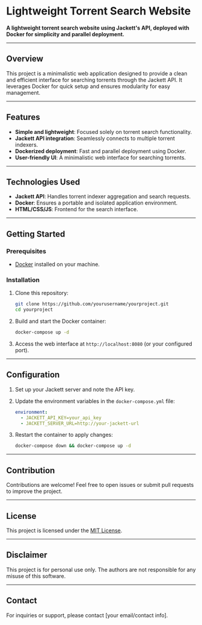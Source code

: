 # Lightweight Torrent Search Website

**A lightweight torrent search website using Jackett's API, deployed with Docker for simplicity and parallel deployment.**

---

## Overview

This project is a minimalistic web application designed to provide a clean and efficient interface for searching torrents through the Jackett API. It leverages Docker for quick setup and ensures modularity for easy management.

---

## Features

- **Simple and lightweight**: Focused solely on torrent search functionality.
- **Jackett API integration**: Seamlessly connects to multiple torrent indexers.
- **Dockerized deployment**: Fast and parallel deployment using Docker.
- **User-friendly UI**: A minimalistic web interface for searching torrents.

---

## Technologies Used

- **Jackett API**: Handles torrent indexer aggregation and search requests.
- **Docker**: Ensures a portable and isolated application environment.
- **HTML/CSS/JS**: Frontend for the search interface.

---

## Getting Started

### Prerequisites

- [Docker](https://www.docker.com/) installed on your machine.

### Installation

1. Clone this repository:
   ```bash
   git clone https://github.com/yourusername/yourproject.git
   cd yourproject
   ```

2. Build and start the Docker container:
   ```bash
   docker-compose up -d
   ```

3. Access the web interface at `http://localhost:8080` (or your configured port).

---

## Configuration

1. Set up your Jackett server and note the API key.
2. Update the environment variables in the `docker-compose.yml` file:
   ```yaml
   environment:
     - JACKETT_API_KEY=your_api_key
     - JACKETT_SERVER_URL=http://your-jackett-url
   ```

3. Restart the container to apply changes:
   ```bash
   docker-compose down && docker-compose up -d
   ```

---

## Contribution

Contributions are welcome! Feel free to open issues or submit pull requests to improve the project.

---

## License

This project is licensed under the [MIT License](LICENSE).

---

## Disclaimer

This project is for personal use only. The authors are not responsible for any misuse of this software.

---

## Contact

For inquiries or support, please contact [your email/contact info].

